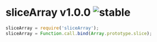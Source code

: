 
# sliceArray v1.0.0 ![stable](https://img.shields.io/badge/stability-stable-4EBA0F.svg?style=flat)

```js
sliceArray = require('sliceArray');
sliceArray = Function.call.bind(Array.prototype.slice);
```
